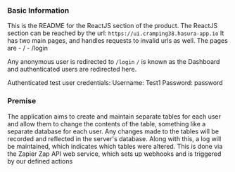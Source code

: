 ### Basic Information 

This is the README for the ReactJS section of the product.
The ReactJS section can be reached by the url: `https://ui.cramping38.hasura-app.io`
It has two main pages, and handles requests to invalid urls as well.
The pages are
	- /
	- /login

Any anonymous user is redirected to `/login`
`/` is known as the Dashboard and authenticated users are redirected here.

Authenticated test user credentials:
Username: Test1
Password: password

### Premise

The application aims to create and maintain separate tables for each user and allow them to change the contents of the table,
something like a separate database for each user. Any changes made to the tables will be recorded and reflected in the server's
database. Along with this, a log will be maintained, which indicates which tables were altered. This is done via the Zapier Zap API 
web service, which sets up webhooks and is triggered by our defined actions
